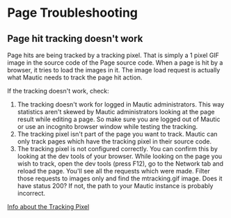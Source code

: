 # Page Troubleshooting

## Page hit tracking doesn't work

Page hits are being tracked by a tracking pixel. That is simply a 1 pixel GIF image in the source code of the Page source code. When a page is hit by a browser, it tries to load the images in it. The image load request is actually what Mautic needs to track the page hit action.

If the tracking doesn't work, check:
1. The tracking doesn't work for logged in Mautic administrators. This way statistics aren't skewed by Mautic administrators looking at the page result while editing a page. So make sure you are logged out of Mautic or use an incognito browser window while testing the tracking.
2. The tracking pixel isn't part of the page you want to track. Mautic can only track pages which have the tracking pixel in their source code.
3. The tracking pixel is not configured correctly. You can confirm this by looking at the dev tools of your browser. While looking on the page you wish to track, open the dev tools (press F12), go to the Network tab and reload the page. You'll see all the requests which were made. Filter those requests to images only and find the mtracking.gif image. Does it have status 200? If not, the path to your Mautic instance is probably incorrect.


[Info about the Tracking Pixel](./../contacts/contact_monitoring.html)

